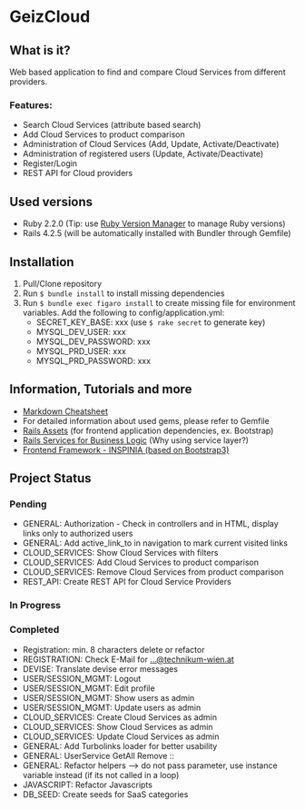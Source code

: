 # GeizCloud

## What is it?
Web based application to find and compare Cloud Services from different providers.

### Features:
* Search Cloud Services (attribute based search)
* Add Cloud Services to product comparison
* Administration of Cloud Services (Add, Update, Activate/Deactivate)
* Administration of registered users (Update, Activate/Deactivate)
* Register/Login
* REST API for Cloud providers

## Used versions
- Ruby 2.2.0 (Tip: use [Ruby Version Manager](https://rvm.io) to manage Ruby versions)
- Rails 4.2.5 (will be automatically installed with Bundler through Gemfile)

## Installation
1. Pull/Clone repository
2. Run `$ bundle install` to install missing dependencies
3. Run `$ bundle exec figaro install` to create missing file for environment variables. Add the following to config/application.yml:
    - SECRET_KEY_BASE: xxx (use `$ rake secret` to generate key)
    - MYSQL_DEV_USER: xxx
    - MYSQL_DEV_PASSWORD: xxx
    - MYSQL_PRD_USER: xxx
    - MYSQL_PRD_PASSWORD: xxx

## Information, Tutorials and more
* [Markdown Cheatsheet](https://github.com/adam-p/markdown-here/wiki/Markdown-Cheatsheet#links)
* For detailed information about used gems, please refer to Gemfile
* [Rails Assets](http://rails-assets.org) (for frontend application dependencies, ex. Bootstrap)
* [Rails Services for Business Logic](http://adamniedzielski.github.io/blog/2014/11/25/my-take-on-services-in-rails/) (Why using service layer?)
* [Frontend Framework - INSPINIA (based on Bootstrap3)](http://wrapbootstrap.com/preview/WB0R5L90S)

## Project Status
### Pending
* GENERAL: Authorization - Check in controllers and in HTML, display links only to authorized users
* GENERAL: Add active_link_to in navigation to mark current visited links
* CLOUD_SERVICES: Show Cloud Services with filters
* CLOUD_SERVICES: Add Cloud Services to product comparison
* CLOUD_SERVICES: Remove Cloud Services from product comparison
* REST_API: Create REST API for Cloud Service Providers

### In Progress

### Completed
* Registration: min. 8 characters delete or refactor
* REGISTRATION: Check E-Mail for ...@technikum-wien.at
* DEVISE: Translate devise error messages
* USER/SESSION_MGMT: Logout
* USER/SESSION_MGMT: Edit profile
* USER/SESSION_MGMT: Show users as admin
* USER/SESSION_MGMT: Update users as admin
* CLOUD_SERVICES: Create Cloud Services as admin
* CLOUD_SERVICES: Show Cloud Services as admin
* CLOUD_SERVICES: Update Cloud Services as admin
* GENERAL: Add Turbolinks loader for better usability
* GENERAL: UserService GetAll Remove ::
* GENERAL: Refactor helpers --> do not pass parameter, use instance variable instead (if its not called in a loop)
* JAVASCRIPT: Refactor Javascripts
* DB_SEED: Create seeds for SaaS categories